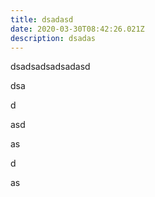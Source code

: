 ```yaml
---
title: dsadasd
date: 2020-03-30T08:42:26.021Z
description: dsadas
---
```

dsadsadsadsadasd

dsa

d

asd

as

d

as
